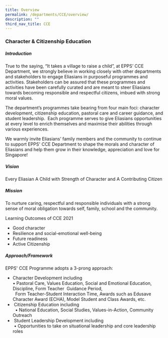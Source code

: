```yaml
---
title: Overview
permalink: /departments/CCE/overview/
description: ""
third_nav_title: CCE
---
```

### Character &amp; Citizenship Education
 

##### Introduction  

True to the saying, “It takes a village to raise a child”, at EPPS’ CCE Department, we strongly believe in working closely with other departments and stakeholders to engage Eliasians in purposeful programmes and activities. Stakeholders can be assured that these programmes and activities have been carefully curated and are meant to steer Eliasians towards becoming responsible and respectful citizens, imbued with strong moral values.&nbsp;

  

The department’s programmes take bearing from four main foci: character development, citizenship education, pastoral care and career guidance, and student leadership.&nbsp; Each programme serves to give Eliasians opportunities at every level to enrich themselves and maximise their abilities through various experiences.

  

We warmly invite Eliasians’ family members and the community to continue to support EPPS' CCE Department to shape the morals and character of Eliasians and help them grow in their knowledge, appreciation and love for Singapore!

  

##### Vision

Every Eliasian A Child with Strength of Character and A Contributing Citizen&nbsp;  
  

##### Mission

To nurture caring, respectful and responsible individuals with a strong sense of moral obligation towards self, family, school and the community.  
  
Learning Outcomes of CCE 2021  

*   Good character
*   Resilience and social-emotional well-being&nbsp;
*   Future readiness
*   Active Citizenship&nbsp;

##### Approach/Framework

EPPS' CCE Programme adopts a 3-prong approach: &nbsp;
 

*   Character Development&nbsp;including  
    •&nbsp;Pastoral Care, Values Education, Social and Emotional Education, Discipline, Form Teacher&nbsp; Guidance Period,  
    &nbsp; Form Teacher-Student Interaction Time, Awards such as Edusave Character Award (ECHA), Model Student and Class Awards, etc.&nbsp;
*   &nbsp;Citizenship Education&nbsp;including&nbsp; <br> &nbsp;
    • National Education, Social Studies, Values-in-Action, Community Outreach
*   &nbsp;Student Leadership Development&nbsp;including  
    &nbsp;• Opportunities to take on situational leadership and core leadership roles